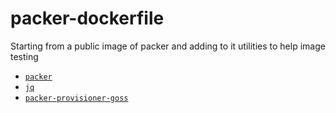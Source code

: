 # packer-dockerfile

Starting from a public image of packer and adding to it utilities to help image testing

- [`packer`](https://www.packer.io/)
- [`jq`](https://stedolan.github.io/jq/)
- [`packer-provisioner-goss`](https://github.com/YaleUniversity/packer-provisioner-goss)

